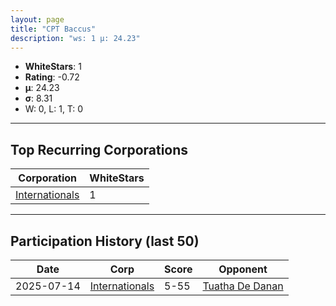 ```yaml
---
layout: page
title: "CPT Baccus"
description: "ws: 1 μ: 24.23"
---
```

- **WhiteStars**: 1
- **Rating**: -0.72
- **μ**: 24.23  
- **σ**: 8.31
- W: 0, L: 1, T: 0

---

## Top Recurring Corporations

| Corporation | WhiteStars |
| --- | --- |
| [Internationals](https://ws.tsl.rocks/corp/7ddbb3c057311d12ecc582b5767dc061653f6b7769ea81f82c752ec258aff6cc/) | 1 |

---

## Participation History (last 50)

| Date | Corp | Score | Opponent |
| --- | --- | --- | --- |
| 2025-07-14 | [Internationals](https://ws.tsl.rocks/corp/7ddbb3c057311d12ecc582b5767dc061653f6b7769ea81f82c752ec258aff6cc/) | 5-55 | [Tuatha De Danan](https://ws.tsl.rocks/corp/7741dbd0c9e7ddbc162e374691cb3346e4bb6600840f7962ec4a4414d5d2f780/) |